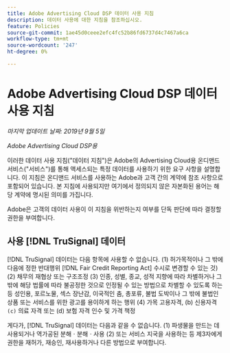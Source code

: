 ```yaml
---
title: Adobe Advertising Cloud DSP 데이터 사용 지침
description: 데이터 사용에 대한 지침을 참조하십시오.
feature: Policies
source-git-commit: 1ae45d0ceee2efc4fc52b86fd6737d4c7467a6ca
workflow-type: tm+mt
source-wordcount: '247'
ht-degree: 0%

---
```


# Adobe Advertising Cloud DSP 데이터 사용 지침

*마지막 업데이트 날짜: 2019년 9월 5일*

*Adobe Advertising Cloud DSP용*

이러한 데이터 사용 지침(&quot;데이터 지침&quot;)은 Adobe의 Advertising Cloud용 온디맨드 서비스(&quot;서비스&quot;)를 통해 액세스되는 특정 데이터를 사용하기 위한 요구 사항을 설명합니다. 이 지침은 온디맨드 서비스를 사용하는 Adobe과 고객 간의 계약에 참조 사항으로 포함되어 있습니다. 본 지침에 사용되지만 여기에서 정의되지 않은 자본화된 용어는 해당 계약에 명시된 의미를 가집니다.

Adobe은 고객의 데이터 사용이 이 지침을 위반하는지 여부를 단독 판단에 따라 결정할 권한을 부여합니다.

## 사용 [!DNL TruSignal] 데이터

[!DNL TruSignal] 데이터는 다음 항목에 사용할 수 없습니다. (1) 허가목적이나 그 밖에 다음에 정한 반대행위 [!DNL Fair Credit Reporting Act] 수시로 변경할 수 있는 것) (2) 채무의 재협상 또는 구조조정 (3) 인종, 성별, 종교, 성적 지향에 따라 차별하거나 그 밖에 해당 법률에 따라 불공정한 것으로 인정될 수 있는 방법으로 차별할 수 있도록 하는 등 성인용, 포르노물, 섹스 장난감, 이국적인 춤, 총포류, 불법 도박이나 그 밖에 불법인 상품 또는 서비스를 위한 광고를 용이하게 하는 행위 (4) 가목 고용자격, (b) 신용자격 `(c)` 의료 자격 또는 (d) 보험 자격 인수 및 가격 책정<!-- I used backticks in the previous sentence to prevent ( c ) from displaying as a copyright symbol. I think the OS does that. Using HTML code for the parentheses doesn't prevent it. -->

게다가, [!DNL TruSignal] 데이터는 다음과 같을 수 없습니다. (1) 파생물을 만드는 데 사용되거나 역가공된 분해ㆍ분해ㆍ사용 (2) 또는 서비스 지국을 사용하는 등 제3자에게 권한을 재허가, 재승인, 재사용하거나 다른 방법으로 부여합니다.

